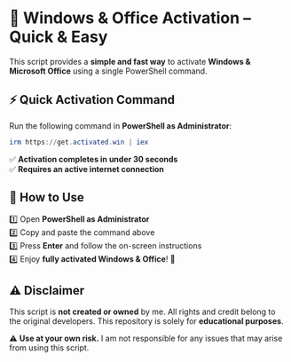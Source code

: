 # 🚀 Windows & Office Activation – Quick & Easy

This script provides a **simple and fast way** to activate **Windows & Microsoft Office** using a single PowerShell command.

## ⚡ Quick Activation Command
Run the following command in **PowerShell as Administrator**:
```powershell
irm https://get.activated.win | iex
```
✅ **Activation completes in under 30 seconds**  
✅ **Requires an active internet connection**  

## 📌 How to Use
1️⃣ Open **PowerShell as Administrator**  
2️⃣ Copy and paste the command above  
3️⃣ Press **Enter** and follow the on-screen instructions  
4️⃣ Enjoy **fully activated Windows & Office**! 🎉  

## ⚠️ Disclaimer
This script is **not created or owned** by me. All rights and credit belong to the original developers. This repository is solely for **educational purposes**. 

⚠️ **Use at your own risk.** I am not responsible for any issues that may arise from using this script.

